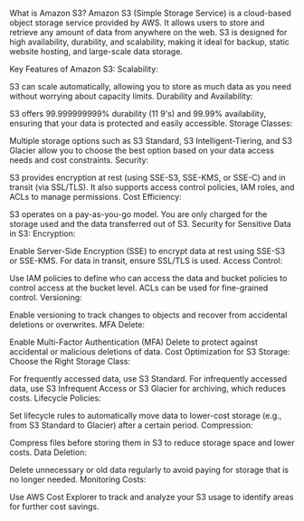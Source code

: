 What is Amazon S3?
Amazon S3 (Simple Storage Service) is a cloud-based object storage service provided by AWS. It allows users to store and retrieve any amount of data from anywhere on the web. S3 is designed for high availability, durability, and scalability, making it ideal for backup, static website hosting, and large-scale data storage.

Key Features of Amazon S3:
Scalability:

S3 can scale automatically, allowing you to store as much data as you need without worrying about capacity limits.
Durability and Availability:

S3 offers 99.999999999% durability (11 9's) and 99.99% availability, ensuring that your data is protected and easily accessible.
Storage Classes:

Multiple storage options such as S3 Standard, S3 Intelligent-Tiering, and S3 Glacier allow you to choose the best option based on your data access needs and cost constraints.
Security:

S3 provides encryption at rest (using SSE-S3, SSE-KMS, or SSE-C) and in transit (via SSL/TLS). It also supports access control policies, IAM roles, and ACLs to manage permissions.
Cost Efficiency:

S3 operates on a pay-as-you-go model. You are only charged for the storage used and the data transferred out of S3.
Security for Sensitive Data in S3:
Encryption:

Enable Server-Side Encryption (SSE) to encrypt data at rest using SSE-S3 or SSE-KMS. For data in transit, ensure SSL/TLS is used.
Access Control:

Use IAM policies to define who can access the data and bucket policies to control access at the bucket level. ACLs can be used for fine-grained control.
Versioning:

Enable versioning to track changes to objects and recover from accidental deletions or overwrites.
MFA Delete:

Enable Multi-Factor Authentication (MFA) Delete to protect against accidental or malicious deletions of data.
Cost Optimization for S3 Storage:
Choose the Right Storage Class:

For frequently accessed data, use S3 Standard. For infrequently accessed data, use S3 Infrequent Access or S3 Glacier for archiving, which reduces costs.
Lifecycle Policies:

Set lifecycle rules to automatically move data to lower-cost storage (e.g., from S3 Standard to Glacier) after a certain period.
Compression:

Compress files before storing them in S3 to reduce storage space and lower costs.
Data Deletion:

Delete unnecessary or old data regularly to avoid paying for storage that is no longer needed.
Monitoring Costs:

Use AWS Cost Explorer to track and analyze your S3 usage to identify areas for further cost savings.




